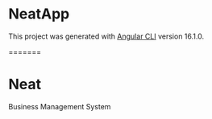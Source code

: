 
# NeatApp

This project was generated with [Angular CLI](https://github.com/angular/angular-cli) version 16.1.0.

=======
# Neat
Business Management System


